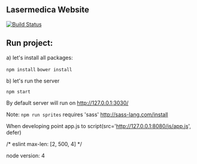 Lasermedica Website
----

[![Build Status](https://travis-ci.org/garciadiazjaime/website-lasermedica.svg)](https://travis-ci.org/garciadiazjaime/website-lasermedica)

Run project:
----
a) let's install all packages:

`npm install`
`bower install`

b) let's run the server

`npm start`

By default server will run on http://127.0.0.1:3030/

Note: `npm run sprites` requires 'sass'
http://sass-lang.com/install

When developing point app.js to
script(src='http://127.0.0.1:8080/js/app.js', defer)

/* eslint max-len: [2, 500, 4] */

node version: 4
